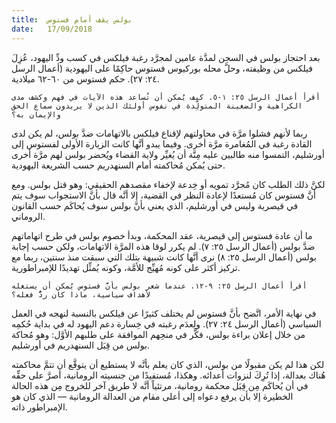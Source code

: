 ```yaml
---
title:  بولس يقف أمام فستوس
date:   17/09/2018
---
```



بعد احتجاز بولس في السجن لمدَّة عامين لمجرَّد رغبة فيلكس في كسب ودِّ اليهود، عُزِلَ فيلكس من وظيفته، وحلَّ محله بوركيوس فستوس حاكِمًا على اليهودية (أعمال الرسل ٢٤: ٢٧). حكم فستوس من ٦٠-٦٢ ميلادية.

`أقرأ أعمال الرسل ٢٥: ١-٥. كيف يُمكن أن تُساعد هذه الآيات في فهم وكشف مدى الكراهية والضغينة المتولِّدة في نفوس أولئك الذين لا يريدون سماع الحق والإيمان به؟`

ربما لأنهم فشلوا مرَّة في محاولتهم لإقناع فيلكس بالاتهامات ضدَّ بولس، لم يكن لدى القادة رغبة في المُغامرة مرَّة أخرى. وفيما يبدو أنَّها كانت الزيارة الأولى لفستوس إلى أورشليم، التمسوا منه طالبين عليه مِنَّة أن يُغيِّر ولاية القضاء ويُحضر بولس لهم مرَّة أخرى حتى يُمكن مُحاكمته أمام السنهدريم حسب الشريعة اليهودية.

لكنَّ ذلك الطلب كان مُجرَّد تمويه أو خِدعة لإخفاء مقصدهم الحقيقي: وهو قتل بولس. ومع أنَّ فستوس كان مُستعدًا لإعادة النظر في القضية، إلا أنَّه قال بأنَّ الاستجواب سوف يتم في قيصرية وليس في أورشليم، الذي يعني بأنَّ بولس سوف يُحاكَم حسب القانون الروماني.

ما أن عادة فستوس إلى قيصرية، عقد المحكمة، وبدأ خصوم بولس في طرح اتهاماتهم ضدَّ بولس (أعمال الرسل ٢٥: ٧). لم يكرر لوقا هذه المرَّة الاتهامات، ولكن حسب إجابة بولس (أعمال الرسل ٢٥: ٨) نرى أنَّها كانت شبيهة بتلك التي سبقت منذ سنتين، ربما مع تركيز أكثر على كونه مُهيِّج للأمَّة، وكونه يُمثِّل تهديدًا للإمبراطورية.

`أقرأ أعمال الرسل ٢٥: ٩-١٢. عندما شعر بولس بأنَّ فستوس يُمكن أن يستغله لأهداف سياسية، ماذا كان ردُّ فعله؟`

في نهاية الأمر، اتَّضح بأنَّ فستوس لم يختلف كثيرًا عن فيلكس بالنسبة لنهجه في العمل السياسي (أعمال الرسل ٢٤: ٢٧). ولِعدَم رغبته في خِسارة دعم اليهود له في بداية حُكمِه من خلال إعلان براءة بولس، فكَّر في منحِهم الموافقة على طلبهم الأوَّل: وهو مُحاكة بولس من قِبَل السنهدريم في أورشليم.

لكن هذا لم يكن مقبولًا من بولس، الذي كان يعلم بأنَّه لا يستطيع أن يتوقَّع أن تتمَّ محاكمته هُناك بعدالة، إذا تُرِكَ لنزوات أعدائه. وهكذا، مُستفيدًا من جنسيته الرومانية، أصرَّ على حقِّه في أن يُحاكَم مِن قِبَل محكمة رومانية، مرتئياً أنَّه لا طريق آخر للخروج مِن هذه الحالة الخطيرة إلا بأن يرفع دعواه إلى أعلى مقام من العدالة الرومانية — الذي كان هو الإمبراطور ذاته.